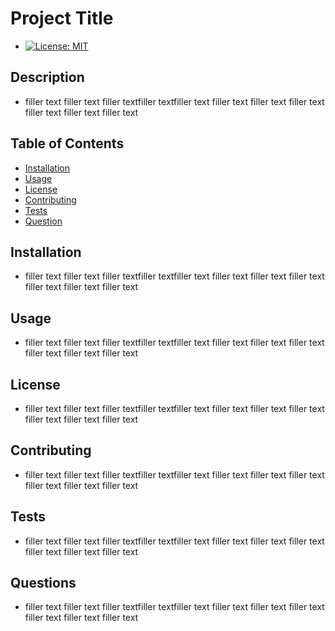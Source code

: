 # Project Title
- [![License: MIT](https://img.shields.io/badge/License-MIT-yellow.svg)](https://opensource.org/licenses/MIT)

## Description
- filler text filler text filler textfiller textfiller text filler text filler text filler text filler text filler text filler text

## Table of Contents
- [Installation](#installation)
- [Usage](#usage)
- [License](#license)
- [Contributing](#contributing)
- [Tests](#tests)
- [Question](#questions)

## Installation
- filler text filler text filler textfiller textfiller text filler text filler text filler text filler text filler text filler text

## Usage
- filler text filler text filler textfiller textfiller text filler text filler text filler text filler text filler text filler text

## License
- filler text filler text filler textfiller textfiller text filler text filler text filler text filler text filler text filler text

## Contributing
- filler text filler text filler textfiller textfiller text filler text filler text filler text filler text filler text filler text

## Tests
- filler text filler text filler textfiller textfiller text filler text filler text filler text filler text filler text filler text

## Questions
- filler text filler text filler textfiller textfiller text filler text filler text filler text filler text filler text filler text